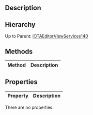 ## Description

## Hierarchy
Up to Parent: [IOTAEditorViewServices140](IOTAEditorViewServices140)

## Methods
| Method | Description |
| ------------- | ------------- |

## Properties
| Property | Description |
| ------------- | ------------- |
There are no properties.
